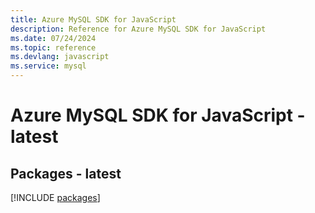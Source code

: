 ```yaml
---
title: Azure MySQL SDK for JavaScript
description: Reference for Azure MySQL SDK for JavaScript
ms.date: 07/24/2024
ms.topic: reference
ms.devlang: javascript
ms.service: mysql
---
```

# Azure MySQL SDK for JavaScript - latest
## Packages - latest
[!INCLUDE [packages](mysql-index.md)]